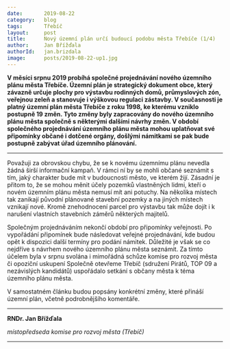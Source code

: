 ```yaml
---
date:       2019-08-22
category:   blog
tags:       Třebíč
layout:     post
title:      Nový územní plán určí budoucí podobu města Třebíče (1/4)
author:     Jan Břížďala
authorId:   jan.brizdala   
image:      posts/2019-08-22-up1.jpg
---
```


**V měsíci srpnu 2019 probíhá společné projednávání nového územního plánu města Třebíče. Územní plán je strategický dokument obce, který závazně určuje plochy pro výstavbu rodinných domů, průmyslových zón, veřejnou zeleň a stanovuje i výškovou regulaci zástavby. V současnosti je platný územní plán města Třebíče z roku 1998, ke kterému vzniklo postupně 19 změn. Tyto změny byly zapracovány do nového územního plánu města společně s některými dalšími návrhy změn. V období společného projednávání územního plánu města mohou uplatňovat své připomínky občané i dotčené orgány, došlými námitkami se pak bude postupně zabývat úřad územního plánování.**

---

Považuji za obrovskou chybu, že se k novému územnímu plánu nevedla žádná širší informační kampaň. V rámci ní by se mohli občané seznámit s tím, jaký charakter bude mít v budoucnosti město, ve kterém žijí. Zásadní je přitom to, že se mohou měnit účely pozemků vlastněných lidmi, kteří o novém územním plánu města nemusí mít ani potuchy. Na několika místech tak zanikají původní plánované stavební pozemky a na jiných místech vznikají nové. Kromě znehodnocení parcel pro výstavbu tak může dojít i k narušení vlastních stavebních záměrů některých majitelů.

Společným projednáváním nekončí období pro připomínky veřejnosti. Po vypořádání připomínek bude následovat veřejné projednávání, kde budou opět k dispozici další termíny pro podání námitek. Důležité je však se co nejdříve s návrhem nového územního plánu města seznámit. Za tímto účelem byla v srpnu svolána i mimořádná schůze komise pro rozvoj města či opoziční uskupení Společně otevřeme Třebíč (sdružení Pirátů, TOP 09 a nezávislých kandidátů) uspořádalo setkání s občany města k téma územního plánu města.

V samostatném článku budou popsány konkrétní změny, které přináší územní plán, včetně podrobnějšího komentáře.

---

**RNDr. Jan Břížďala**

_místopředseda komise pro rozvoj města (Třebíč)_

---
